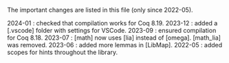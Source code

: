 
The important changes are listed in this file (only since 2022-05).


2024-01 : checked that compilation works for Coq 8.19.
2023-12 : added a [.vscode] folder with settings for VSCode.
2023-09 : ensured compilation for Coq 8.18.
2023-07 : [math] now uses [lia] instead of [omega]. [math_lia] was removed.
2023-06 : added more lemmas in [LibMap].
2022-05 : added scopes for hints throughout the library.
